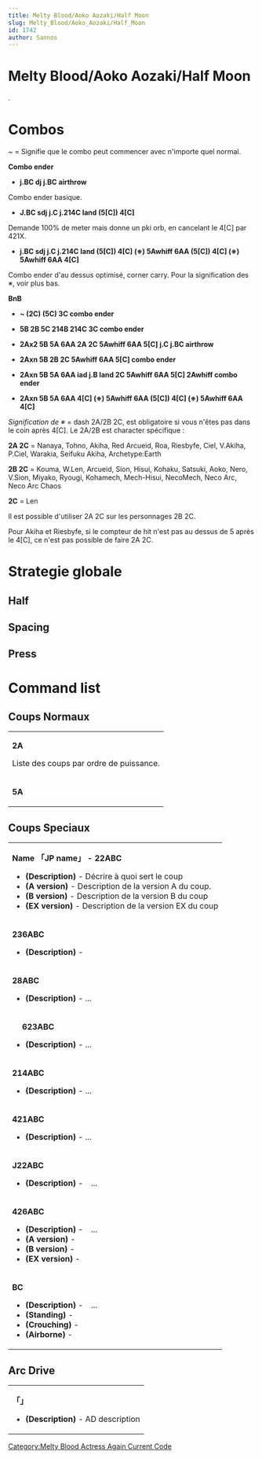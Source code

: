 ```yaml
---
title: Melty Blood/Aoko Aozaki/Half Moon
slug: Melty_Blood/Aoko_Aozaki/Half_Moon
id: 1742
author: Sannos
---
```


# Melty Blood/Aoko Aozaki/Half Moon

.

# Combos

\~ = Signifie que le combo peut commencer avec n'importe quel normal.

**Combo ender**

- **j.BC dj j.BC airthrow**

  
Combo ender basique.

- **J.BC sdj j.C j.214C land (5\[C\]) 4\[C\]**

  
Demande 100% de meter mais donne un pki orb, en cancelant le 4\[C\] par
421X.

- **j.BC sdj j.C j.214C land (5\[C\]) 4\[C\] (※) 5Awhiff 6AA (5\[C\])
  4\[C\] (※) 5Awhiff 6AA 4\[C\]**

  
Combo ender d'au dessus optimisé, corner carry. Pour la signification
des ※, voir plus bas.

**BnB**

- **\~ (2C) (5C) 3C combo ender**

<!-- -->

- **5B 2B 5C 214B 214C 3C combo ender**

<!-- -->

- **2Ax2 5B 5A 6AA 2A 2C 5Awhiff 6AA 5\[C\] j.C j.BC airthrow**

<!-- -->

- **2Axn 5B 2B 2C 5Awhiff 6AA 5\[C\] combo ender**

<!-- -->

- **2Axn 5B 5A 6AA iad j.B land 2C 5Awhiff 6AA 5\[C\] 2Awhiff combo
  ender**

<!-- -->

- **2Axn 5B 5A 6AA 4\[C\] (※) 5Awhiff 6AA (5\[C\]) 4\[C\] (※) 5Awhiff
  6AA 4\[C\]**

*Signification de ※* = dash 2A/2B 2C, est obligatoire si vous n'êtes pas
dans le coin après 4\[C\]. Le 2A/2B est character spécifique :

  
**2A 2C** = Nanaya, Tohno, Akiha, Red Arcueid, Roa, Riesbyfe, Ciel,
V.Akiha, P.Ciel, Warakia, Seifuku Akiha, Archetype:Earth

**2B 2C** = Kouma, W.Len, Arcueid, Sion, Hisui, Kohaku, Satsuki, Aoko,
Nero, V.Sion, Miyako, Ryougi, Kohamech, Mech-Hisui, NecoMech, Neco Arc,
Neco Arc Chaos

**2C** = Len

Il est possible d'utiliser 2A 2C sur les personnages 2B 2C.

Pour Akiha et Riesbyfe, si le compteur de hit n'est pas au dessus de 5
après le 4\[C\], ce n'est pas possible de faire 2A 2C.

# Strategie globale

## Half

## Spacing

## Press

# Command list

## Coups Normaux

<table>
<tbody>
<tr class="odd">
<td><p><strong>2A</strong></p>
<p>Liste des coups par ordre de puissance.</p></td>
</tr>
<tr class="even">
<td><p><strong>5A</strong></p></td>
</tr>
</tbody>
</table>

## Coups Speciaux

<table>
<tbody>
<tr class="odd">
<td><p><strong>Name 「JP name」 - 22ABC</strong></p>
<ul>
<li><strong>(Description)</strong> - Décrire à quoi sert le coup</li>
<li><strong>(A version)</strong> - Description de la version A du
coup.</li>
<li><strong>(B version)</strong> - Description de la version B du
coup</li>
<li><strong>(EX version)</strong> - Description de la version EX du
coup</li>
</ul></td>
</tr>
<tr class="even">
<td><p><strong>236ABC</strong></p>
<ul>
<li><strong>(Description)</strong> -</li>
</ul></td>
</tr>
<tr class="odd">
<td><p><strong>28ABC</strong></p>
<ul>
<li><strong>(Description)</strong> - ...</li>
</ul></td>
</tr>
<tr class="even">
<td><p><strong>　 623ABC</strong></p>
<ul>
<li><strong>(Description)</strong> - ...</li>
</ul></td>
</tr>
<tr class="odd">
<td><p><strong>214ABC</strong></p>
<ul>
<li><strong>(Description)</strong> - ...</li>
</ul></td>
</tr>
<tr class="even">
<td><p><strong>421ABC</strong></p>
<ul>
<li><strong>(Description)</strong> - ...</li>
</ul></td>
</tr>
<tr class="odd">
<td><p><strong>J22ABC</strong></p>
<ul>
<li><strong>(Description)</strong> -　...</li>
</ul></td>
</tr>
<tr class="even">
<td><p><strong>426ABC</strong></p>
<ul>
<li><strong>(Description)</strong> -　...</li>
<li><strong>(A version)</strong> -</li>
<li><strong>(B version)</strong> -</li>
<li><strong>(EX version)</strong> -</li>
</ul></td>
</tr>
<tr class="odd">
<td><p><strong>BC</strong></p>
<ul>
<li><strong>(Description)</strong> -　...</li>
<li><strong>(Standing)</strong> -</li>
<li><strong>(Crouching)</strong> -</li>
<li><strong>(Airborne)</strong> -</li>
</ul></td>
</tr>
</tbody>
</table>

## Arc Drive

<table>
<tbody>
<tr class="odd">
<td><p><strong>「」</strong></p>
<ul>
<li><strong>(Description)</strong> - AD description</li>
</ul></td>
</tr>
</tbody>
</table>

[Category:Melty Blood Actress Again Current
Code](Category:Melty_Blood_Actress_Again_Current_Code "wikilink")
